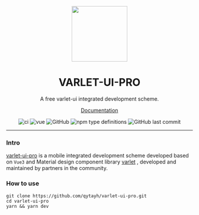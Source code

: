 <div align="center">
  <a href="http://qytayh.gitee.io/varlet-ui-pro/">
    <img src="https://qytayh.github.io/varlet-ui-pro/varlet_pro_logo.png?raw=true" width="150">
  </a>
  <h1>VARLET-UI-PRO</h1>
  <p>A free varlet-ui integrated development scheme.</p>
  <p>
    <a href="https://github.com/qytayh/varlet-ui-pro#readme">Documentation</a> 
  </p>
  <p>
    <img src="https://img.shields.io/github/stars/qytayh/varlet-ui-pro" alt="ci" />
    <img src="https://img.shields.io/badge/vue-v3.2.0%2B-%23407fbc" alt="vue">
    <img alt="GitHub" src="https://img.shields.io/github/license/qytayh/varlet-ui-pro">
    <img alt="npm type definitions" src="https://img.shields.io/npm/types/typescript">
    <img alt="GitHub last commit" src="https://img.shields.io/github/last-commit/qytayh/varlet-ui-pro">    
  </p>
</div>

---

### Intro

[varlet-ui-pro](http://qytayh.gitee.io/varlet-ui-pro/)  is a mobile integrated development scheme developed based on `Vue3` and Material design component library  [varlet](https://varlet.gitee.io/varlet-ui/)
, developed and maintained by partners in the community.

### How to use

```
git clone https://github.com/qytayh/varlet-ui-pro.git
cd varlet-ui-pro
yarn && yarn dev
```

